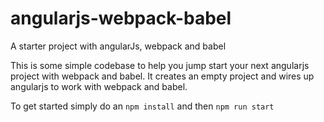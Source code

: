 # angularjs-webpack-babel
A starter project with angularJs, webpack and babel

This is some simple codebase to help you jump start your next angularjs project with webpack and babel. It creates an empty project and wires up angularjs to work with webpack and babel.

To get started simply do an `npm install` and then `npm run start`
